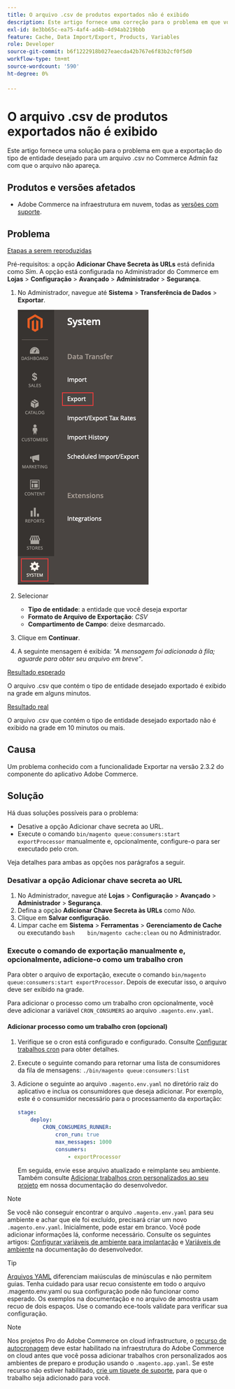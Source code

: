 ```yaml
---
title: O arquivo .csv de produtos exportados não é exibido
description: Este artigo fornece uma correção para o problema em que você tenta exportar o tipo de entidade desejado para um arquivo .csv no Admin do Commerce, mas o arquivo não é exibido.
exl-id: 8e3bb65c-ea75-4af4-ad4b-4d94ab219bbb
feature: Cache, Data Import/Export, Products, Variables
role: Developer
source-git-commit: b6f1222918b027eaecda42b767e6f83b2cf0f5d0
workflow-type: tm+mt
source-wordcount: '590'
ht-degree: 0%

---
```


# O arquivo .csv de produtos exportados não é exibido

Este artigo fornece uma solução para o problema em que a exportação do tipo de entidade desejado para um arquivo .csv no Commerce Admin faz com que o arquivo não apareça.

## Produtos e versões afetados

* Adobe Commerce na infraestrutura em nuvem, todas as [versões com suporte](https://magento.com/sites/default/files/magento-software-lifecycle-policy.pdf).

## Problema

<u>Etapas a serem reproduzidas</u>

Pré-requisitos: a opção **Adicionar Chave Secreta às URLs** está definida como *Sim*. A opção está configurada no Administrador do Commerce em **Lojas** > **Configuração** > **Avançado** > **Administrador** > **Segurança**.

1. No Administrador, navegue até **Sistema** > **Transferência de Dados** > **Exportar**.

   ![magento_export_products_2.3.4.png](assets/magento_export_products_2.3.4.png)

1. Selecionar
   * **Tipo de entidade**: a entidade que você deseja exportar
   * **Formato de Arquivo de Exportação**: *CSV*
   * **Compartimento de Campo**: deixe desmarcado.
1. Clique em **Continuar**.
1. A seguinte mensagem é exibida: *&quot;A mensagem foi adicionada à fila; aguarde para obter seu arquivo em breve&quot;*.

<u>Resultado esperado</u>

O arquivo .csv que contém o tipo de entidade desejado exportado é exibido na grade em alguns minutos.

<u>Resultado real</u>

O arquivo .csv que contém o tipo de entidade desejado exportado não é exibido na grade em 10 minutos ou mais.

## Causa

Um problema conhecido com a funcionalidade Exportar na versão 2.3.2 do componente do aplicativo Adobe Commerce.

## Solução

Há duas soluções possíveis para o problema:

* Desative a opção Adicionar chave secreta ao URL.
* Execute o comando `bin/magento queue:consumers:start exportProcessor` manualmente e, opcionalmente, configure-o para ser executado pelo cron.

Veja detalhes para ambas as opções nos parágrafos a seguir.

### Desativar a opção Adicionar chave secreta ao URL

1. No Administrador, navegue até **Lojas** > **Configuração** > **Avançado** > **Administrador** > **Segurança**.
1. Defina a opção **Adicionar Chave Secreta às URLs** como *Não.*
1. Clique em **Salvar configuração**.
1. Limpar cache em **Sistema** > **Ferramentas** > **Gerenciamento de Cache** ou executando    ```bash    bin/magento cache:clean``` ou no Administrador.

### Execute o comando de exportação manualmente e, opcionalmente, adicione-o como um trabalho cron

Para obter o arquivo de exportação, execute o comando `bin/magento queue:consumers:start exportProcessor`. Depois de executar isso, o arquivo deve ser exibido na grade.


Para adicionar o processo como um trabalho cron opcionalmente, você deve adicionar a variável `CRON_CONSUMERS` ao arquivo `.magento.env.yaml`.

#### Adicionar processo como um trabalho cron (opcional)

1. Verifique se o cron está configurado e configurado. Consulte [Configurar trabalhos cron](/docs/commerce-cloud-service/user-guide/configure/app/properties/crons-property.html) para obter detalhes.
1. Execute o seguinte comando para retornar uma lista de consumidores da fila de mensagens:     `./bin/magento queue:consumers:list`
1. Adicione o seguinte ao arquivo `.magento.env.yaml` no diretório raiz do aplicativo e inclua os consumidores que deseja adicionar. Por exemplo, este é o consumidor necessário para o processamento da exportação:

   ```yaml
   stage:
       deploy:
           CRON_CONSUMERS_RUNNER:
               cron_run: true
               max_messages: 1000
               consumers:
                   - exportProcessor
   ```

   Em seguida, envie esse arquivo atualizado e reimplante seu ambiente. Também consulte [Adicionar trabalhos cron personalizados ao seu projeto](/docs/commerce-cloud-service/user-guide/configure/app/properties/crons-property.html#add-custom-cron-jobs-to-your-project) em nossa documentação do desenvolvedor.

>[!NOTE]
>
>Se você não conseguir encontrar o arquivo `.magento.env.yaml` para seu ambiente e achar que ele foi excluído, precisará criar um novo `.magento.env.yaml`. Inicialmente, pode estar em branco. Você pode adicionar informações lá, conforme necessário. Consulte os seguintes artigos: [Configurar variáveis de ambiente para implantação](/docs/commerce-cloud-service/user-guide/configure/env/configure-env-yaml.html) e [Variáveis de ambiente](/docs/commerce-cloud-service/user-guide/configure/env/stage/variables-intro.html) na documentação do desenvolvedor.

>[!TIP]
>
>[Arquivos YAML](https://experienceleague.adobe.com/docs/commerce-cloud-service/user-guide/configure/env/configure-env-yaml.html?lang=pt-BR) diferenciam maiúsculas de minúsculas e não permitem guias. Tenha cuidado para usar recuo consistente em todo o arquivo .magento.env.yaml ou sua configuração pode não funcionar como esperado. Os exemplos na documentação e no arquivo de amostra usam recuo de dois espaços. Use o comando ece-tools validate para verificar sua configuração.

>[!NOTE]
>
>Nos projetos Pro do Adobe Commerce on cloud infrastructure, o [recurso de autocronagem](/docs/commerce-cloud-service/user-guide/configure/app/properties/crons-property.html?lang=en#crontab) deve estar habilitado na infraestrutura do Adobe Commerce on cloud antes que você possa adicionar trabalhos cron personalizados aos ambientes de preparo e produção usando o `.magento.app.yaml`. Se este recurso não estiver habilitado, [crie um tíquete de suporte](/help/help-center-guide/help-center/magento-help-center-user-guide.md#submit-ticket), para que o trabalho seja adicionado para você.
